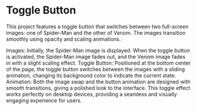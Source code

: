 # Toggle Button 

This project features a toggle button that switches between two full-screen images: one of Spider-Man and the other of Venom. The images transition smoothly using opacity and scaling animations.

Images: Initially, the Spider-Man image is displayed. When the toggle button is activated, the Spider-Man image fades out, and the Venom image fades in with a slight scaling effect.
Toggle Button: Positioned at the bottom center of the page, the toggle button switches between the images with a sliding animation, changing its background color to indicate the current state.
Animation: Both the image swap and the button animation are designed with smooth transitions, giving a polished look to the interface.
This toggle effect works perfectly on desktop devices, providing a seamless and visually engaging experience for users. 
 
